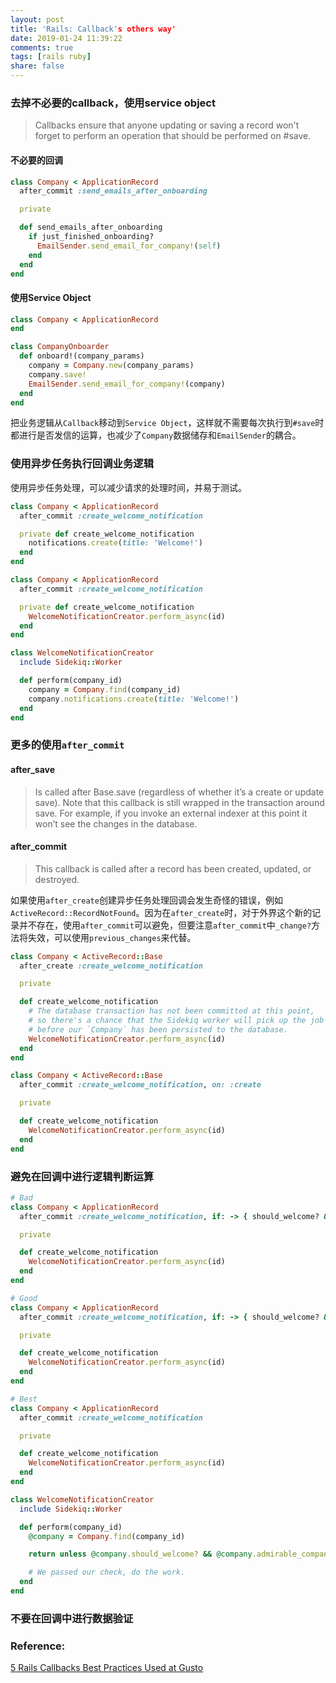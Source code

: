 ```yaml
---
layout: post
title: 'Rails: Callback's others way'
date: 2019-01-24 11:39:22
comments: true
tags: [rails ruby]
share: false
---
```


### 去掉不必要的callback，使用service object
> Callbacks ensure that anyone updating or saving a record won't forget to perform an operation that should be performed on #save.

#### 不必要的回调
```ruby
class Company < ApplicationRecord
  after_commit :send_emails_after_onboarding

  private

  def send_emails_after_onboarding
    if just_finished_onboarding?
      EmailSender.send_email_for_company!(self)
    end
  end
end
```
#### 使用Service Object
```ruby
class Company < ApplicationRecord
end

class CompanyOnboarder
  def onboard!(company_params)
    company = Company.new(company_params)
    company.save!
    EmailSender.send_email_for_company!(company)
  end
end
```
把业务逻辑从`Callback`移动到`Service Object`，这样就不需要每次执行到`#save`时都进行是否发信的运算，也减少了`Company`数据储存和`EmailSender`的耦合。

### 使用异步任务执行回调业务逻辑
使用异步任务处理，可以减少请求的处理时间，并易于测试。
```ruby
class Company < ApplicationRecord
  after_commit :create_welcome_notification

  private def create_welcome_notification
    notifications.create(title: 'Welcome!')
  end
end
```

```ruby
class Company < ApplicationRecord
  after_commit :create_welcome_notification

  private def create_welcome_notification
    WelcomeNotificationCreator.perform_async(id)
  end
end

class WelcomeNotificationCreator
  include Sidekiq::Worker

  def perform(company_id)
    company = Company.find(company_id)
    company.notifications.create(title: 'Welcome!')
  end
end
```
### 更多的使用`after_commit`
#### after_save
> Is called after Base.save (regardless of whether it’s a create or update save). Note that this callback is still wrapped in the transaction around save. For example, if you invoke an external indexer at this point it won’t see the changes in the database.
#### after_commit
> This callback is called after a record has been created, updated, or destroyed.

如果使用`after_create`创建异步任务处理回调会发生奇怪的错误，例如`ActiveRecord::RecordNotFound`。因为在`after_create`时，对于外界这个新的记录并不存在，使用`after_commit`可以避免，但要注意`after_commit`中`_change?`方法将失效，可以使用`previous_changes`来代替。
```ruby
class Company < ActiveRecord::Base
  after_create :create_welcome_notification

  private

  def create_welcome_notification
    # The database transaction has not been committed at this point,
    # so there's a chance that the Sidekiq worker will pick up the job
    # before our `Company` has been persisted to the database.
    WelcomeNotificationCreator.perform_async(id)
  end
end
```

```ruby
class Company < ActiveRecord::Base
  after_commit :create_welcome_notification, on: :create

  private

  def create_welcome_notification
    WelcomeNotificationCreator.perform_async(id)
  end
end
```
### 避免在回调中进行逻辑判断运算
```ruby
# Bad
class Company < ApplicationRecord
  after_commit :create_welcome_notification, if: -> { should_welcome? && admirable_company? }

  private

  def create_welcome_notification
    WelcomeNotificationCreator.perform_async(id)
  end
end

# Good
class Company < ApplicationRecord
  after_commit :create_welcome_notification, if: -> { should_welcome? && admirable_company? }

  private

  def create_welcome_notification
    WelcomeNotificationCreator.perform_async(id)
  end
end

# Best
class Company < ApplicationRecord
  after_commit :create_welcome_notification

  private

  def create_welcome_notification
    WelcomeNotificationCreator.perform_async(id)
  end
end

class WelcomeNotificationCreator
  include Sidekiq::Worker

  def perform(company_id)
    @company = Company.find(company_id)

    return unless @company.should_welcome? && @company.admirable_company?

    # We passed our check, do the work.
  end
end
```
### 不要在回调中进行数据验证

### Reference:
[5 Rails Callbacks Best Practices Used at Gusto](https://engineering.gusto.com/the-rails-callbacks-best-practices-used-at-gusto/)
